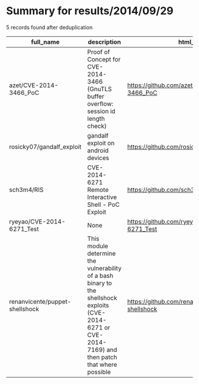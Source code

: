 
# Summary for results/2014/09/29
    
5 records found after deduplication

| full_name | description | html_url | matched_list | matched_count | pushed_at | size | stargazers_count | language | forks_count |
|--------------------------------|---------------------------------------------------------------------------------------------------------------------------------------------------------|---------------------------------------------------|------------------------|-----------------|---------------------------|--------|--------------------|------------|---------------|
| azet/CVE-2014-3466_PoC | Proof of Concept for CVE-2014-3466 (GnuTLS buffer overflow: session id length check) | https://github.com/azet/CVE-2014-3466_PoC | ['cve poc', 'cve-2'] | 2 | 2014-09-29 18:10:49+00:00 | 265 | 16 | Python | 7 |
| rosicky07/gandalf_exploit | gandalf exploit on android devices | https://github.com/rosicky07/gandalf_exploit | ['exploit'] | 1 | 2014-09-29 04:02:42+00:00 | 100 | 0 | | 0 |
| sch3m4/RIS | CVE-2014-6271 Remote Interactive Shell - PoC Exploit | https://github.com/sch3m4/RIS | ['cve poc', 'exploit'] | 2 | 2014-09-29 10:09:16+00:00 | 100 | 2 | Python | 0 |
| ryeyao/CVE-2014-6271_Test | None | https://github.com/ryeyao/CVE-2014-6271_Test | ['cve-2'] | 1 | 2014-09-29 18:33:11+00:00 | 144 | 1 | Python | 0 |
| renanvicente/puppet-shellshock | This module determine the vulnerability of a bash binary to the shellshock exploits (CVE-2014-6271 or CVE-2014-7169) and then patch that where possible | https://github.com/renanvicente/puppet-shellshock | ['exploit'] | 1 | 2014-09-29 20:07:14+00:00 | 124 | 1 | Puppet | 2 |

